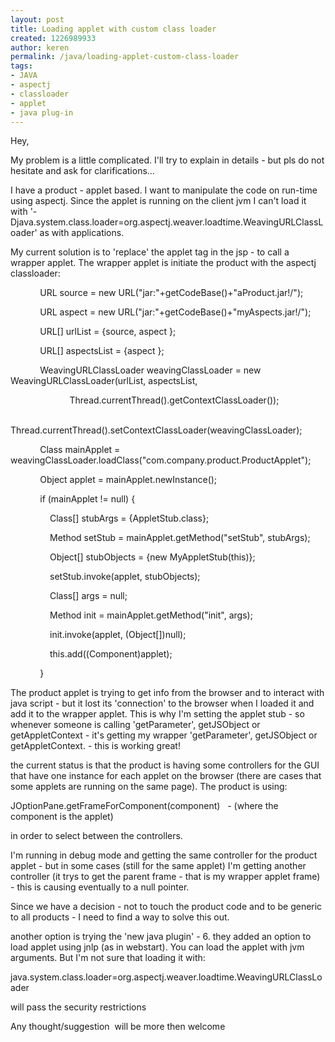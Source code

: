 ```yaml
---
layout: post
title: Loading applet with custom class loader
created: 1226989933
author: keren
permalink: /java/loading-applet-custom-class-loader
tags:
- JAVA
- aspectj
- classloader
- applet
- java plug-in
---
```

<p>Hey,</p><p>My problem is a little complicated. I'll try to explain in details - but pls do not hesitate and ask for clarifications...</p><p>I have a product - applet based. I want to manipulate the code on run-time using aspectj. Since the applet is running on the client jvm I can't load it with '-Djava.system.class.loader=org.aspectj.weaver.loadtime.WeavingURLClassLoader' as with applications.</p><p>My current solution is to 'replace' the applet tag in the jsp - to call a wrapper applet. The wrapper applet is initiate the product with the aspectj classloader:</p><p>&nbsp;&nbsp;&nbsp;&nbsp;&nbsp;&nbsp;&nbsp;&nbsp;&nbsp;&nbsp;&nbsp; URL source = new URL(&quot;jar:&quot;+getCodeBase()+&quot;aProduct.jar!/&quot;);</p><p>&nbsp;&nbsp;&nbsp;&nbsp;&nbsp;&nbsp;&nbsp;&nbsp;&nbsp;&nbsp;&nbsp; URL aspect = new URL(&quot;jar:&quot;+getCodeBase()+&quot;myAspects.jar!/&quot;);</p><p>&nbsp;&nbsp;&nbsp;&nbsp;&nbsp;&nbsp;&nbsp;&nbsp;&nbsp;&nbsp;&nbsp; URL[] urlList = {source, aspect };</p><p>&nbsp;&nbsp;&nbsp;&nbsp;&nbsp;&nbsp;&nbsp;&nbsp;&nbsp;&nbsp;&nbsp; URL[] aspectsList = {aspect };</p><p>&nbsp;&nbsp;&nbsp;&nbsp;&nbsp;&nbsp;&nbsp;&nbsp;&nbsp;&nbsp;&nbsp; WeavingURLClassLoader weavingClassLoader = new WeavingURLClassLoader(urlList, aspectsList,&nbsp;&nbsp;&nbsp;&nbsp;&nbsp;&nbsp;&nbsp; &nbsp;</p><p>&nbsp;&nbsp;&nbsp;&nbsp;&nbsp;&nbsp;&nbsp;&nbsp;&nbsp;&nbsp;&nbsp;&nbsp;&nbsp;&nbsp;&nbsp;&nbsp;&nbsp;&nbsp;&nbsp;&nbsp;&nbsp;&nbsp;&nbsp; Thread.currentThread().getContextClassLoader());</p><p>&nbsp;&nbsp;&nbsp;&nbsp;&nbsp;&nbsp;&nbsp;&nbsp;&nbsp;&nbsp;&nbsp; Thread.currentThread().setContextClassLoader(weavingClassLoader);</p><p>&nbsp;&nbsp;&nbsp;&nbsp;&nbsp;&nbsp;&nbsp;&nbsp;&nbsp;&nbsp;&nbsp; Class mainApplet = weavingClassLoader.loadClass(&quot;com.company.product.ProductApplet&quot;);</p><p>&nbsp;&nbsp;&nbsp;&nbsp;&nbsp;&nbsp;&nbsp;&nbsp;&nbsp;&nbsp;&nbsp; Object applet = mainApplet.newInstance();&nbsp;&nbsp;&nbsp;&nbsp;&nbsp;&nbsp;</p><p>&nbsp;&nbsp;&nbsp;&nbsp;&nbsp;&nbsp;&nbsp;&nbsp;&nbsp;&nbsp;&nbsp; if (mainApplet != null) {&nbsp;&nbsp;&nbsp;&nbsp;&nbsp;&nbsp;&nbsp;&nbsp;&nbsp; &nbsp;</p><p>&nbsp;&nbsp;&nbsp;&nbsp;&nbsp;&nbsp;&nbsp;&nbsp;&nbsp;&nbsp;&nbsp;&nbsp;&nbsp;&nbsp;&nbsp; Class[] stubArgs = {AppletStub.class};</p><p>&nbsp;&nbsp;&nbsp;&nbsp;&nbsp;&nbsp;&nbsp;&nbsp;&nbsp;&nbsp;&nbsp;&nbsp;&nbsp;&nbsp;&nbsp; Method setStub = mainApplet.getMethod(&quot;setStub&quot;, stubArgs);</p><p>&nbsp;&nbsp;&nbsp;&nbsp;&nbsp;&nbsp;&nbsp;&nbsp;&nbsp;&nbsp;&nbsp;&nbsp;&nbsp;&nbsp;&nbsp; Object[] stubObjects = {new MyAppletStub(this)};</p><p>&nbsp;&nbsp;&nbsp;&nbsp;&nbsp;&nbsp;&nbsp;&nbsp;&nbsp;&nbsp;&nbsp;&nbsp;&nbsp;&nbsp;&nbsp; setStub.invoke(applet, stubObjects);</p><p>&nbsp;&nbsp;&nbsp;&nbsp;&nbsp;&nbsp;&nbsp;&nbsp;&nbsp;&nbsp;&nbsp;&nbsp;&nbsp;&nbsp;&nbsp; Class[] args = null;</p><p>&nbsp;&nbsp;&nbsp;&nbsp;&nbsp;&nbsp;&nbsp;&nbsp;&nbsp;&nbsp;&nbsp;&nbsp;&nbsp;&nbsp;&nbsp; Method init = mainApplet.getMethod(&quot;init&quot;, args);</p><p>&nbsp;&nbsp;&nbsp;&nbsp;&nbsp;&nbsp;&nbsp;&nbsp;&nbsp;&nbsp;&nbsp;&nbsp;&nbsp;&nbsp;&nbsp; init.invoke(applet, (Object[])null);</p><p>&nbsp;&nbsp;&nbsp;&nbsp;&nbsp;&nbsp;&nbsp;&nbsp;&nbsp;&nbsp;&nbsp;&nbsp;&nbsp;&nbsp;&nbsp; this.add((Component)applet);</p><p>&nbsp;&nbsp;&nbsp;&nbsp;&nbsp;&nbsp;&nbsp;&nbsp;&nbsp;&nbsp;&nbsp; }</p><p>The product applet is trying to get info from the browser and to interact with java script - but it lost its 'connection' to the browser when I loaded it and add it to the wrapper applet. This is why I'm setting the applet stub - so whenever someone is calling 'getParameter', getJSObject or getAppletContext - it's getting my wrapper 'getParameter', getJSObject or getAppletContext. - this is working great!</p><p>the current status is that the product is having some controllers for the GUI that have one instance for each applet on the browser (there are cases that some applets are running on the same page). The product is using:</p><p>JOptionPane.getFrameForComponent(component)&nbsp;&nbsp; - (where the component is the applet)</p><p>in order to select between the controllers.</p><p>I'm running in debug mode and getting the same controller for the product applet - but in some cases (still for the same applet) I'm getting another controller (it trys to get the parent frame - that is my wrapper applet frame) - this is causing eventually to a null pointer.</p><p>Since we have a decision - not to touch the product code and to be generic to all products - I need to find a way to solve this out.</p><p>another option is trying the 'new java plugin' - 6. they added an option to load applet using jnlp (as in webstart). You can load the applet with jvm arguments. But I'm not sure that loading it with:</p><p>java.system.class.loader=org.aspectj.weaver.loadtime.WeavingURLClassLoader</p><p>will pass the security restrictions</p><p>Any thought/suggestion&nbsp; will be more then welcome</p>
